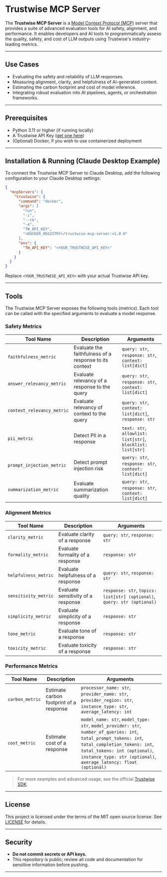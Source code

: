 # Trustwise MCP Server

The **Trustwise MCP Server** is a [Model Context Protocol (MCP)](https://modelcontextprotocol.io/introduction) server that provides a suite of advanced evaluation tools for AI safety, alignment, and performance. It enables developers and AI tools to programmatically assess the quality, safety, and cost of LLM outputs using Trustwise's industry-leading metrics.

---

## Use Cases

- Evaluating the safety and reliability of LLM responses.
- Measuring alignment, clarity, and helpfulness of AI-generated content.
- Estimating the carbon footprint and cost of model inference.
- Integrating robust evaluation into AI pipelines, agents, or orchestration frameworks.

---

## Prerequisites

- Python 3.11 or higher (if running locally)
- A Trustwise API Key ([get one here](https://trustwise.ai))
- (Optional) Docker, if you wish to use containerized deployment

---

## Installation & Running (Claude Desktop Example)

To connect the Trustwise MCP Server to Claude Desktop, add the following configuration to your Claude Desktop settings:

```json
{
  "mcpServers": {
    "trustwise": {
      "command": "docker",
      "args": [
        "run",
        "-i",
        "--rm",
        "-e",
        "TW_API_KEY",
        "<DOCKER_REGISTRY>/trustwise-mcp-server:v1.0.0"
      ],
      "env": {
        "TW_API_KEY": "<YOUR_TRUSTWISE_API_KEY>"
      }
    }
  }
}
```

Replace `<YOUR_TRUSTWISE_API_KEY>` with your actual Trustwise API key.

---

## Tools

The Trustwise MCP Server exposes the following tools (metrics). Each tool can be called with the specified arguments to evaluate a model response.

### Safety Metrics

| Tool Name                | Description                                               | Arguments                                                                                  |
|--------------------------|-----------------------------------------------------------|--------------------------------------------------------------------------------------------|
| `faithfulness_metric`    | Evaluate the faithfulness of a response to its context    | `query: str`, `response: str`, `context: list[dict]`                                       |
| `answer_relevancy_metric`| Evaluate relevancy of a response to the query             | `query: str`, `response: str`, `context: list[dict]`                                       |
| `context_relevancy_metric`| Evaluate relevancy of context to the query               | `query: str`, `context: list[dict]`, `response: str`                                       |
| `pii_metric`             | Detect PII in a response                                 | `text: str`, `allowlist: list[str]`, `blocklist: list[str]`                                |
| `prompt_injection_metric`| Detect prompt injection risk                             | `query: str`, `response: str`, `context: list[dict]`                                       |
| `summarization_metric`   | Evaluate summarization quality                           | `query: str`, `response: str`, `context: list[dict]`                                       |

### Alignment Metrics

| Tool Name                | Description                                               | Arguments                                                                                  |
|--------------------------|-----------------------------------------------------------|--------------------------------------------------------------------------------------------|
| `clarity_metric`         | Evaluate clarity of a response                           | `query: str`, `response: str`                                                              |
| `formality_metric`       | Evaluate formality of a response                         | `response: str`                                                                            |
| `helpfulness_metric`     | Evaluate helpfulness of a response                       | `query: str`, `response: str`                                                              |
| `sensitivity_metric`     | Evaluate sensitivity of a response                       | `response: str`, `topics: list[str] (optional)`, `query: str (optional)`                   |
| `simplicity_metric`      | Evaluate simplicity of a response                        | `response: str`                                                                            |
| `tone_metric`            | Evaluate tone of a response                              | `response: str`                                                                            |
| `toxicity_metric`        | Evaluate toxicity of a response                          | `response: str`                                                                            |

### Performance Metrics

| Tool Name                | Description                                               | Arguments                                                                                  |
|--------------------------|-----------------------------------------------------------|--------------------------------------------------------------------------------------------|
| `carbon_metric`          | Estimate carbon footprint of a response                   | `processor_name: str`, `provider_name: str`, `provider_region: str`, `instance_type: str`, `average_latency: int` |
| `cost_metric`            | Estimate cost of a response                              | `model_name: str`, `model_type: str`, `model_provider: str`, `number_of_queries: int`, `total_prompt_tokens: int`, `total_completion_tokens: int`, `total_tokens: int (optional)`, `instance_type: str (optional)`, `average_latency: float (optional)` |

> For more examples and advanced usage, see the official [Trustwise SDK](https://pypi.org/project/trustwise/).
---

## License

This project is licensed under the terms of the MIT open source license. See [LICENSE](./LICENSE) for details.

---

## Security

- **Do not commit secrets or API keys.**
- This repository is public; review all code and documentation for sensitive information before pushing.

---